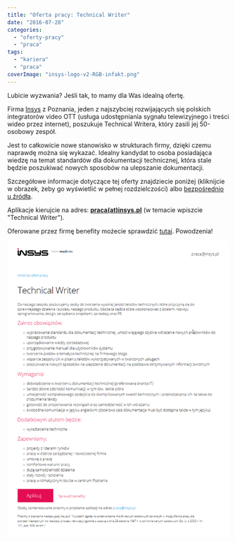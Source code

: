 ```yaml
---
title: "Oferta pracy: Technical Writer"
date: "2016-07-28"
categories: 
  - "oferty-pracy"
  - "praca"
tags: 
  - "kariera"
  - "praca"
coverImage: "insys-logo-v2-RGB-infakt.png"
---
```


Lubicie wyzwania? Jeśli tak, to mamy dla Was idealną ofertę.

Firma [Insys](http://www.insys.pl/strona-glowna) z Poznania, jeden z najszybciej rozwijających się polskich integratorów video OTT (usługa udostępniania sygnału telewizyjnego i treści wideo przez internet), poszukuje Technical Writera, który zasili jej 50-osobowy zespół.

Jest to całkowicie nowe stanowisko w strukturach firmy, dzięki czemu naprawdę można się wykazać. Idealny kandydat to osoba posiadająca wiedzę na temat standardów dla dokumentacji technicznej, która stale będzie poszukiwać nowych sposobów na ulepszanie dokumentacji.

Szczegółowe informacje dotyczące tej oferty znajdziecie poniżej (kliknijcie w obrazek, żeby go wyświetlić w pełnej rozdzielczości) albo [bezpośrednio u źródła](http://www.insys.pl/praca/technical-writer.html).

Aplikacje kierujcie na adres: [**praca(at)insys.pl**](mailto:praca@insys.pl) (w temacie wpiszcie "Technical Writer").

Oferowane przez firmę benefity możecie sprawdzić [tutaj](http://www.insys.pl/praca/index.html#benefit). Powodzenia!

[![insys_technical_writer](images/insys_technical_writer.png)](http://techwriter.pl/wp-content/uploads/2016/07/insys_technical_writer.png)

